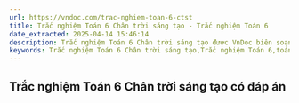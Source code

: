 ```yaml
---
url: https://vndoc.com/trac-nghiem-toan-6-ctst
title: Trắc nghiệm Toán 6 Chân trời sáng tạo - Trắc nghiệm Toán 6
date_extracted: 2025-04-14 15:46:14
description: Trắc nghiệm Toán 6 Chân trời sáng tạo được VnDoc biên soạn và đăng tải nhằm giúp các em học tốt môn toán lớp 6 sách chân trời sáng tạo
keywords: Trắc nghiệm Toán 6 Chân trời sáng tạo,Trắc nghiệm Toán 6,toán 6 chân trời sáng tạo,toán 6 ctst,trắc nghiệm toán lớp 6 chân trời sáng tạo
---
```


## Trắc nghiệm Toán 6 Chân trời sáng tạo có đáp án
